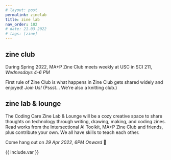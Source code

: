 ```yaml
---
# layout: post
permalink: zinelab
title: zine lab
nav_order: 102
# date: 21.03.2022 
# tags: [zine]
---
```


## zine club

During Spring 2022, MA+P Zine Club meets weekly at USC in SCI 211, *Wednesdays 4-6 PM* 

First rule of Zine Club is what happens in Zine Club gets shared widely and enjoyed! *Join Us!* (Pssst... We're also a knitting club.) 

## zine lab & lounge

The Coding Care Zine Lab & Lounge will be a cozy creative space to share thoughts on technology through writing, drawing, making, and coding zines. Read works from the Intersectional AI Toolkit, MA+P Zine Club and friends, plus contribute your own. We all have skills to teach each other.

Come hang out on *29 Apr 2022, 6PM Onward* 💜

{{ include.var }}

